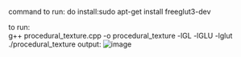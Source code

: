   command to run:
      do install:sudo apt-get install freeglut3-dev
      
to run:      
g++ procedural_texture.cpp -o procedural_texture -lGL -lGLU -lglut
      ./procedural_texture
output:
![image](https://github.com/user-attachments/assets/e95fee0f-723e-4bbe-a86f-b399ea471bc4)

